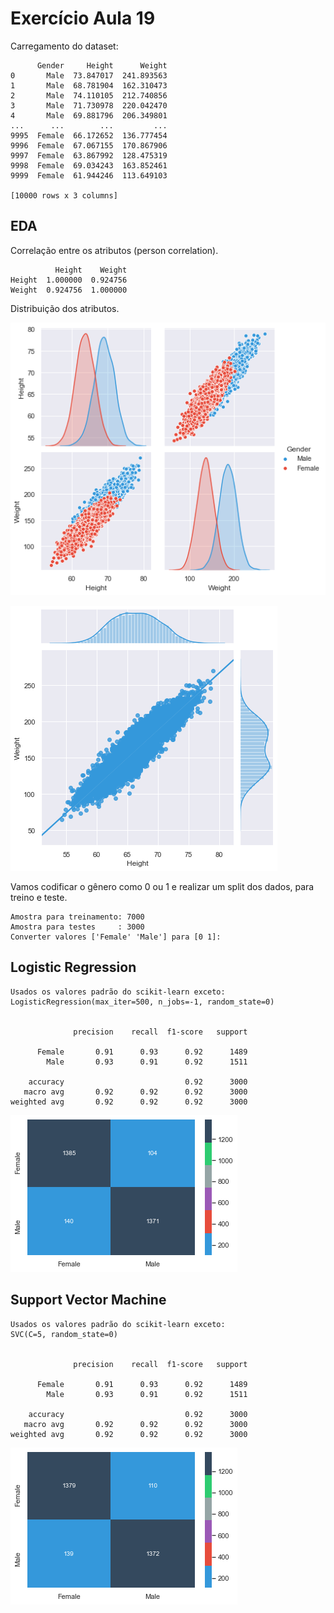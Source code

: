 # Exercício Aula 19

Carregamento do dataset:

          Gender     Height      Weight
    0       Male  73.847017  241.893563
    1       Male  68.781904  162.310473
    2       Male  74.110105  212.740856
    3       Male  71.730978  220.042470
    4       Male  69.881796  206.349801
    ...      ...        ...         ...
    9995  Female  66.172652  136.777454
    9996  Female  67.067155  170.867906
    9997  Female  63.867992  128.475319
    9998  Female  69.034243  163.852461
    9999  Female  61.944246  113.649103
    
    [10000 rows x 3 columns]


## EDA

Correlação entre os atributos (person correlation).

              Height    Weight
    Height  1.000000  0.924756
    Weight  0.924756  1.000000


Distribuição dos atributos.


![png](Exercicio_files/Exercicio_7_0.png)



![png](Exercicio_files/Exercicio_8_0.png)


Vamos codificar o gênero como 0 ou 1 e realizar um split dos dados, para treino e teste.

    Amostra para treinamento: 7000
    Amostra para testes     : 3000
    Converter valores ['Female' 'Male'] para [0 1]: 


## Logistic Regression

    Usados os valores padrão do scikit-learn exceto:
    LogisticRegression(max_iter=500, n_jobs=-1, random_state=0)


                  precision    recall  f1-score   support
    
          Female       0.91      0.93      0.92      1489
            Male       0.93      0.91      0.92      1511
    
        accuracy                           0.92      3000
       macro avg       0.92      0.92      0.92      3000
    weighted avg       0.92      0.92      0.92      3000
    



![png](Exercicio_files/Exercicio_13_1.png)


## Support Vector Machine

    Usados os valores padrão do scikit-learn exceto:
    SVC(C=5, random_state=0)


                  precision    recall  f1-score   support
    
          Female       0.91      0.93      0.92      1489
            Male       0.93      0.91      0.92      1511
    
        accuracy                           0.92      3000
       macro avg       0.92      0.92      0.92      3000
    weighted avg       0.92      0.92      0.92      3000
    



![png](Exercicio_files/Exercicio_16_1.png)


